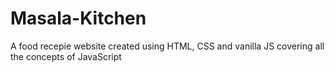 # Masala-Kitchen
A food recepie website created using HTML, CSS and vanilla JS covering all the concepts of JavaScript
